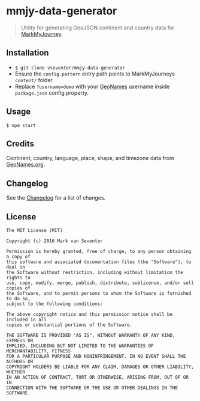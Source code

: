 # mmjy-data-generator
> Utility for generating GeoJSON continent and country data for [MarkMyJourney](https://github.com/vseventer/markmyjourney).

## Installation
* `$ git clone vseventer/mmjy-data-generator`
* Ensure the `config.pattern` entry path points to MarkMyJourneys `content/` folder.
* Replace `?username=demo` with your [GeoNames](http://www.geonames.org/) username inside `package.json` config property.

## Usage
`$ npm start`

## Credits
Continent, country, language, place, shape, and timezone data from [GeoNames.org](http://www.geonames.org/).

## Changelog
See the [Changelog](./CHANGELOG.md) for a list of changes.

## License
    The MIT License (MIT)

    Copyright (c) 2016 Mark van Seventer

    Permission is hereby granted, free of charge, to any person obtaining a copy of
    this software and associated documentation files (the "Software"), to deal in
    the Software without restriction, including without limitation the rights to
    use, copy, modify, merge, publish, distribute, sublicense, and/or sell copies of
    the Software, and to permit persons to whom the Software is furnished to do so,
    subject to the following conditions:

    The above copyright notice and this permission notice shall be included in all
    copies or substantial portions of the Software.

    THE SOFTWARE IS PROVIDED "AS IS", WITHOUT WARRANTY OF ANY KIND, EXPRESS OR
    IMPLIED, INCLUDING BUT NOT LIMITED TO THE WARRANTIES OF MERCHANTABILITY, FITNESS
    FOR A PARTICULAR PURPOSE AND NONINFRINGEMENT. IN NO EVENT SHALL THE AUTHORS OR
    COPYRIGHT HOLDERS BE LIABLE FOR ANY CLAIM, DAMAGES OR OTHER LIABILITY, WHETHER
    IN AN ACTION OF CONTRACT, TORT OR OTHERWISE, ARISING FROM, OUT OF OR IN
    CONNECTION WITH THE SOFTWARE OR THE USE OR OTHER DEALINGS IN THE SOFTWARE.